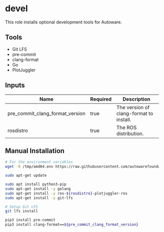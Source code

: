 # devel

This role installs optional development tools for Autoware.

## Tools

- Git LFS
- pre-commit
- clang-format
- Go
- PlotJuggler

## Inputs

| Name                            | Required | Description                             |
|---------------------------------|----------|-----------------------------------------|
| pre_commit_clang_format_version | true     | The version of clang-format to install. |
| rosdistro                       | true     | The ROS distribution.                   |

## Manual Installation

```bash
# For the environment variables
wget -O /tmp/amd64.env https://raw.githubusercontent.com/autowarefoundation/autoware/main/amd64.env && source /tmp/amd64.env

sudo apt-get update

sudo apt install python3-pip
sudo apt-get install -y golang
sudo apt-get install -y ros-${rosdistro}-plotjuggler-ros
sudo apt-get install -y git-lfs

# Setup Git LFS
git lfs install

pip3 install pre-commit
pip3 install clang-format==${pre_commit_clang_format_version}
```
